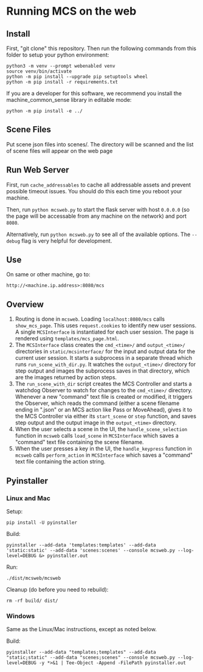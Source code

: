 # Running MCS on the web

## Install

First, "git clone" this repository. Then run the following commands from this folder to setup your python environment:

```
python3 -m venv --prompt webenabled venv
source venv/bin/activate
python -m pip install --upgrade pip setuptools wheel
python -m pip install -r requirements.txt
```

If you are a developer for this software, we recommend you install the machine_common_sense library in editable mode:

```
python -m pip install -e ../
```

## Scene Files

Put scene json files into scenes/.   The directory will be scanned and the list of 
scene files will appear on the web page 

## Run Web Server

First, run `cache_addressables` to cache all addressable assets and prevent possible timeout issues. You should do this each time you reboot your machine.

Then, run `python mcsweb.py` to start the flask server with host `0.0.0.0` (so the page will be accessable from any machine on the network) and port `8080`.

Alternatively, run `python mcsweb.py` to see all of the available options. The `--debug` flag is very helpful for development.

## Use 

On same or other machine, go to:

```
http://<machine.ip.address>:8080/mcs
```

## Overview

1. Routing is done in `mcsweb`. Loading `localhost:8080/mcs` calls `show_mcs_page`. This uses `request.cookies` to identify new user sessions. A single `MCSInterface` is instantiated for each user session. The page is rendered using `templates/mcs_page.html`.
2. The `MCSInterface` class creates the `cmd_<time>/` and `output_<time>/` directories in `static/mcsinterface/` for the input and output data for the current user session. It starts a subprocess in a separate thread which runs `run_scene_with_dir.py`. It watches the `output_<time>/` directory for step output and images the subprocess saves in that directory, which are the images returned by action steps.
3. The `run_scene_with_dir` script creates the MCS Controller and starts a watchdog Observer to watch for changes to the `cmd_<time>/` directory. Whenever a new "command" text file is created or modified, it triggers the Observer, which reads the command (either a scene filename ending in ".json" or an MCS action like Pass or MoveAhead), gives it to the MCS Controller via either its `start_scene` or `step` function, and saves step output and the output image in the `output_<time>` directory.
4. When the user selects a scene in the UI, the `handle_scene_selection` function in `mcsweb` calls `load_scene` in `MCSInterface` which saves a "command" text file containing the scene filename.
5. When the user presses a key in the UI, the `handle_keypress` function in `mcsweb` calls `perform_action` in `MCSInterface` which saves a "command" text file containing the action string.

## Pyinstaller

### Linux and Mac

Setup:

```
pip install -U pyinstaller
```

Build:

```
pyinstaller --add-data 'templates:templates' --add-data 'static:static' --add-data 'scenes:scenes' --console mcsweb.py --log-level=DEBUG &> pyinstaller.out
```

Run:

```
./dist/mcsweb/mcsweb
```

Cleanup (do before you need to rebuild):

```
rm -rf build/ dist/
```

### Windows

Same as the Linux/Mac instructions, except as noted below.

Build:

```
pyinstaller --add-data "templates;templates" --add-data "static;static" --add-data "scenes;scenes" --console mcsweb.py --log-level=DEBUG -y *>&1 | Tee-Object -Append -FilePath pyinstaller.out
```
